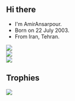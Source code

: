 ## Hi there
- I'm AmirAnsarpour.
- Born on 22 July 2003.
- From Iran, Tehran.

![](https://github-readme-stats.vercel.app/api?username=AmirAnsarpour&theme=dark&hide_border=true&include_all_commits=true&count_private=true)<br/>
![](https://github-readme-streak-stats.herokuapp.com/?user=AmirAnsarpour&theme=dark&hide_border=true)<br/>
![](https://github-readme-stats.vercel.app/api/top-langs/?username=AmirAnsarpour&theme=dark&hide_border=true&include_all_commits=true&count_private=true&layout=compact)

## Trophies
![](https://github-profile-trophy.vercel.app/?username=AmirAnsarpour&theme=tokyonight&no-frame=true&no-bg=false&margin-w=4)

